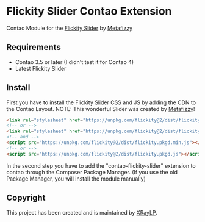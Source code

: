 # Flickity Slider Contao Extension
Contao Module for the [Flickity Slider](https://github.com/metafizzy/flickity) by [Metafizzy](https://github.com/metafizzy)

## Requirements

- Contao 3.5 or later (I didn't test it for Contao 4)
- Latest Flickity Slider

## Install

First you have to install the Flickity Slider CSS and JS by adding the CDN to the Contao Layout.
NOTE: This wonderful Slider was created by [Metafizzy](https://github.com/metafizzy)!
```html
<link rel="stylesheet" href="https://unpkg.com/flickity@2/dist/flickity.min.css">
<!-- or -->
<link rel="stylesheet" href="https://unpkg.com/flickity@2/dist/flickity.css">
<!-- and -->
<script src="https://unpkg.com/flickity@2/dist/flickity.pkgd.min.js"></script>
<!-- or -->
<script src="https://unpkg.com/flickity@2/dist/flickity.pkgd.js"></script>
```

In the second step you have to add the "contao-flickity-slider" extension to contao through the Composer Package Manager.
(If you use the old Package Manager, you will install the module manually)

## Copyright

This project has been created and is maintained by [XRayLP](https://github.com/XRayLP).
